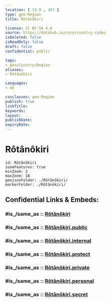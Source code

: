 ```yaml
---
location: [ 13.9 , 107 ] 
type: geo-Region
title: Rôtânôkiri

license: CC BY-SA 4.0
source: https://datahub.io/core/country-codes
isDeleted: false
isReadOnly: false
draft: false
confidential: public

tags:
- geo/Country/Region
aliases:
- Rôtânôkiri

Languages:
- de

cssclasses: geo-Region
publish: true
linkTitle: 
keywords: 
layout: 
publishDate: 
expiryDate: 
---
```


# Rôtânôkiri

```leaflet
id: Rôtânôkiri
zoomFeatures: true 
minZoom: 2 
maxZoom: 18
geojsonFolder: ./Rôtânôkiri/
markerFolder: ./Rôtânôkiri/
```


## Confidential Links & Embeds: 

### #is_/same_as :: [Rôtânôkiri](/_Standards/Earth/Continent/Asia/Asia~South~East/Cambodia/Provinces~Cambodia/Rôtânôkiri.md) 

### #is_/same_as :: [Rôtânôkiri.public](/_public/Earth/Continent/Asia/Asia~South~East/Cambodia/Provinces~Cambodia/Rôtânôkiri.public.md) 

### #is_/same_as :: [Rôtânôkiri.internal](/_internal/Earth/Continent/Asia/Asia~South~East/Cambodia/Provinces~Cambodia/Rôtânôkiri.internal.md) 

### #is_/same_as :: [Rôtânôkiri.protect](/_protect/Earth/Continent/Asia/Asia~South~East/Cambodia/Provinces~Cambodia/Rôtânôkiri.protect.md) 

### #is_/same_as :: [Rôtânôkiri.private](/_private/Earth/Continent/Asia/Asia~South~East/Cambodia/Provinces~Cambodia/Rôtânôkiri.private.md) 

### #is_/same_as :: [Rôtânôkiri.personal](/_personal/Earth/Continent/Asia/Asia~South~East/Cambodia/Provinces~Cambodia/Rôtânôkiri.personal.md) 

### #is_/same_as :: [Rôtânôkiri.secret](/_secret/Earth/Continent/Asia/Asia~South~East/Cambodia/Provinces~Cambodia/Rôtânôkiri.secret.md)


